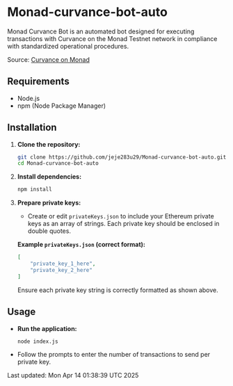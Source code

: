# Monad-curvance-bot-auto

Monad Curvance Bot is an automated bot designed for executing transactions with Curvance on the Monad Testnet network in compliance with standardized operational procedures.

Source: [Curvance on Monad](https://monad.curvance.com/monad)

## Requirements

- Node.js
- npm (Node Package Manager)

## Installation

1. **Clone the repository:**

   ```bash
   git clone https://github.com/jeje283u29/Monad-curvance-bot-auto.git
   cd Monad-curvance-bot-auto
   ```

2. **Install dependencies:**

   ```bash
   npm install
   ```

3. **Prepare private keys:**

   - Create or edit `privateKeys.json` to include your Ethereum private keys as an array of strings. Each private key should be enclosed in double quotes.

   **Example `privateKeys.json` (correct format):**
   ```json
   [
       "private_key_1_here",
       "private_key_2_here"
   ]
   ```

   Ensure each private key string is correctly formatted as shown above.

## Usage

- **Run the application:**

  ```bash
  node index.js
  ```

- Follow the prompts to enter the number of transactions to send per private key.

Last updated: Mon Apr 14 01:38:39 UTC 2025

